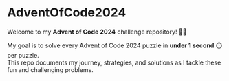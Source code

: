 # AdventOfCode2024

Welcome to my **Advent of Code 2024** challenge repository! 🎄✨

My goal is to solve every Advent of Code 2024 puzzle in **under 1 second** ⏱️ per puzzle.  
This repo documents my journey, strategies, and solutions as I tackle these fun and challenging problems.

